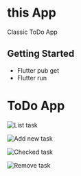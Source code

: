 # this App

Classic ToDo App

## Getting Started
- Flutter pub get
- Flutter run

# ToDo App

![List task](../images/image-1.png)

![Add new task](../images/image.png)

![Checked task](../images/image-2.png)

![Remove task](../images/image-3.png)
